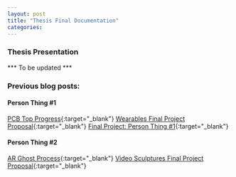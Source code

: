 ```yaml
---
layout: post
title: "Thesis Final Documentation"
categories: 
---
```


### Thesis Presentation ###
*** To be updated ***

### Previous blog posts: ###
#### Person Thing #1 ####
[PCB Top Progress](https://blog.jzhong.today/wearables/PCB-Top-Progress/){:target="_blank"}
[Wearables Final Project Proposal](https://blog.jzhong.today/wearables/Wearables-Final-Proposal/){:target="_blank"}
[Final Project: Person Thing #1](https://blog.jzhong.today/wearables/Person-Thing-1/){:target="_blank"}

#### Person Thing #2 ####
[AR Ghost Process](https://blog.jzhong.today/videosculpture/AR-Ghost-Progress/){:target="_blank"}
[Video Sculptures Final Project Proposal](https://blog.jzhong.today/videosculpture/Final-Project-Proposal/){:target="_blank"}